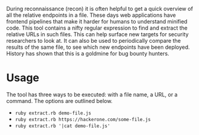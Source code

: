 During reconnaissance (recon) it is often helpful to get a quick overview of all the relative endpoints in a file. These days web applications have frontend pipelines that make it harder for humans to understand minified code. This tool contains a nifty regular expression to find and extract the relative URLs in such files. This can help surface new targets for security researchers to look at. It can also be used to periodically compare the results of the same file, to see which new endpoints have been deployed. History has shown that this is a goldmine for bug bounty hunters.

# Usage
The tool has three ways to be executed: with a file name, a URL, or a command. The options are outlined below.

 - `ruby extract.rb demo-file.js`
 - `ruby extract.rb https://hackerone.com/some-file.js`
 - `ruby extract.rb '|cat demo-file.js'`
